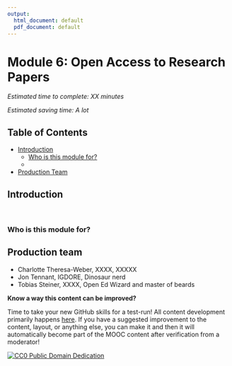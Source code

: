 ```yaml
---
output:
  html_document: default
  pdf_document: default
---
```

# Module 6: Open Access to Research Papers 

*Estimated time to complete: XX minutes*

*Estimated saving time: A lot*

## Table of Contents

- [Introduction](#introduction)
  - [Who is this module for?](#who_for)
  -  [](#)
- [Production Team](#team)




## Introduction <a name="introduction"></a>


<br/>

### Who is this module for? <a name="who_for"></a>



## Production team

* Charlotte Theresa-Weber, XXXX, XXXXX
* Jon Tennant, IGDORE, Dinosaur nerd
* Tobias Steiner, XXXX, Open Ed Wizard and master of beards



**Know a way this content can be improved?**

Time to take your new GitHub skills for a test-run! All content development primarily happens [here](https://github.com/OpenScienceMOOC/Module-1-Open-Principles/blob/master/content_development/MAIN.md). If you have a suggested improvement to the content, layout, or anything else, you can make it and then it will automatically become part of the MOOC content after verification from a moderator!

[![CC0 Public Domain Dedication](https://img.shields.io/badge/License-CC0%201.0-lightgrey.svg)](https://creativecommons.org/publicdomain/zero/1.0/)
